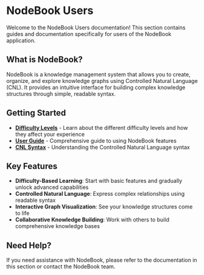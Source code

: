 # NodeBook Users

Welcome to the NodeBook Users documentation! This section contains guides and documentation specifically for users of the NodeBook application.

## What is NodeBook?

NodeBook is a knowledge management system that allows you to create, organize, and explore knowledge graphs using Controlled Natural Language (CNL). It provides an intuitive interface for building complex knowledge structures through simple, readable syntax.

## Getting Started

- **[Difficulty Levels](difficulty-levels.md)** - Learn about the different difficulty levels and how they affect your experience
- **[User Guide](user-guide.md)** - Comprehensive guide to using NodeBook features
- **[CNL Syntax](cnl-syntax.md)** - Understanding the Controlled Natural Language syntax

## Key Features

- **Difficulty-Based Learning**: Start with basic features and gradually unlock advanced capabilities
- **Controlled Natural Language**: Express complex relationships using readable syntax
- **Interactive Graph Visualization**: See your knowledge structures come to life
- **Collaborative Knowledge Building**: Work with others to build comprehensive knowledge bases

## Need Help?

If you need assistance with NodeBook, please refer to the documentation in this section or contact the NodeBook team. 